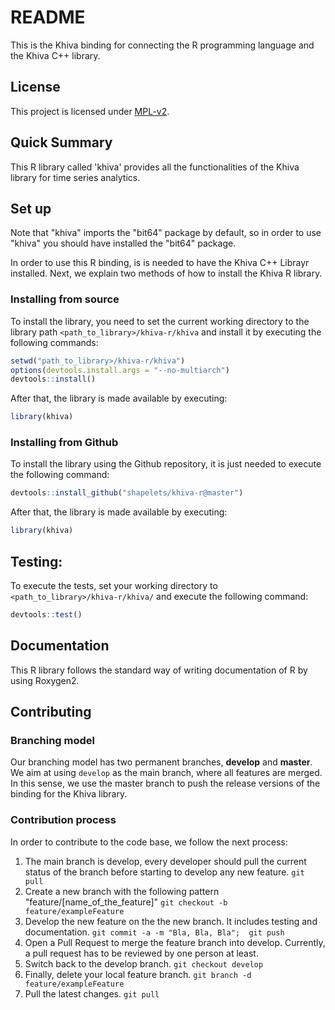 # README #
This is the Khiva binding for connecting the R programming language and the Khiva C++ library.

## License
This project is licensed under [MPL-v2](https://www.mozilla.org/en-US/MPL/2.0/).
 
## Quick Summary
This R library called 'khiva' provides all the functionalities of the Khiva library for time series analytics.

## Set up

Note that "khiva" imports the "bit64" package by default, so in order to use "khiva" you should have installed the "bit64" package.

In order to use this R binding, is is needed to have the Khiva C++ Librayr installed.
Next, we explain two methods of how to install the Khiva R library.

### Installing from source
To install the library, you need to set the current working directory to the library path `<path_to_library>/khiva-r/khiva` 
and install it by executing the following commands: 
```R
setwd("path_to_library>/khiva-r/khiva")
options(devtools.install.args = "--no-multiarch")
devtools::install()
```
After that, the library is made available by executing:
```R
library(khiva)  
```

### Installing from Github

To install the library using the Github repository, it is just needed to execute the following command: 
```R
devtools::install_github("shapelets/khiva-r@master")
```
After that, the library is made available by executing:
```R
library(khiva)  
```

## Testing:
To execute the tests, set your working directory to `<path_to_library>/khiva-r/khiva/` and execute the following command:
```R
devtools::test()
```

## Documentation
This R library follows the standard way of writing documentation of R by using Roxygen2.

## Contributing

### Branching model
Our branching model has two permanent branches, **develop** and **master**. 
We aim at using `develop` as the main branch, where all features are merged. 
In this sense, we use the master branch to push the release versions of the binding for the Khiva library.

### Contribution process
In order to contribute to the code base, we follow the next process:
1. The main branch is develop, every developer should pull the current status of the branch before starting to develop any new feature.
`git pull`
2. Create a new branch with the following pattern "feature/[name_of_the_feature]"
`git checkout -b feature/exampleFeature`
3. Develop the new feature on the the new branch. It includes testing and documentation.
`git commit -a -m "Bla, Bla, Bla";  git push`
4. Open a Pull Request to merge the feature branch into develop. Currently, a pull request has to be reviewed by one person at least.
6. Switch back to the develop branch.
`git checkout develop`
6. Finally, delete your local feature branch.
`git branch -d feature/exampleFeature`
7. Pull the latest changes.
`git pull`
